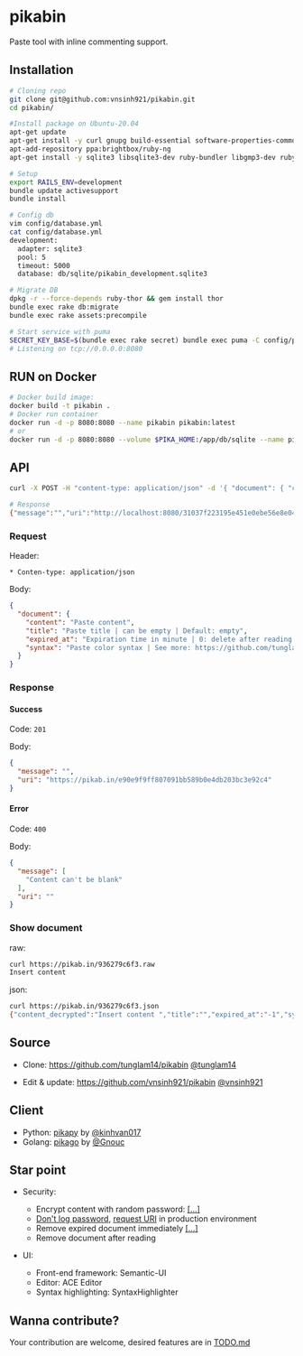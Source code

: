 pikabin
=======

Paste tool with inline commenting support.

Installation
------------

```bash
# Cloning repo
git clone git@github.com:vnsinh921/pikabin.git
cd pikabin/

#Install package on Ubuntu-20.04
apt-get update
apt-get install -y curl gnupg build-essential software-properties-common
apt-add-repository ppa:brightbox/ruby-ng
apt-get install -y sqlite3 libsqlite3-dev ruby-bundler libgmp3-dev ruby ruby-dev  zlib1g-dev liblzma-dev patch

# Setup
export RAILS_ENV=development
bundle update activesupport
bundle install

# Config db
vim config/database.yml
cat config/database.yml
development:
  adapter: sqlite3
  pool: 5
  timeout: 5000
  database: db/sqlite/pikabin_development.sqlite3

# Migrate DB
dpkg -r --force-depends ruby-thor && gem install thor
bundle exec rake db:migrate
bundle exec rake assets:precompile

# Start service with puma
SECRET_KEY_BASE=$(bundle exec rake secret) bundle exec puma -C config/puma.rb
# Listening on tcp://0.0.0.0:8080
```
RUN on Docker
-------------
```bash
# Docker build image:
docker build -t pikabin .
# Docker run container
docker run -d -p 8080:8080 --name pikabin pikabin:latest
# or
docker run -d -p 8080:8080 --volume $PIKA_HOME:/app/db/sqlite --name pikabin pikabin:latest
```
API
---

```bash
curl -X POST -H "content-type: application/json" -d '{ "document": { "content": "Insert content" } }' "http://localhost:8080"

# Response
{"message":"","uri":"http://localhost:8080/31037f223195e451e0ebe56e8e041d0c756bc"}
```

### Request

Header:

    * Conten-type: application/json

Body:

```json
{
  "document": {
    "content": "Paste content",
    "title": "Paste title | can be empty | Default: empty",
    "expired_at": "Expiration time in minute | 0: delete after reading | -1: No expire | Default: 0",
    "syntax": "Paste color syntax | See more: https://github.com/tunglam14/pikabin/blob/master/config/initializers/00contants.rb#L1 | Default: plain"
  }
}
```

### Response

#### Success

Code: `201`

Body:

```json
{
  "message": "",
  "uri": "https://pikab.in/e90e9f9ff807091bb589b0e4db203bc3e92c4"
}
```

#### Error

Code: `400`

Body:

```json
{
  "message": [
    "Content can't be blank"
  ],
  "uri": ""
}
```


### Show document

raw:

```bash
curl https://pikab.in/936279c6f3.raw
Insert content
```

json:

```bash
curl https://pikab.in/936279c6f3.json
{"content_decrypted":"Insert content ","title":"","expired_at":"-1","syntax":"plain"}
```
Source
------

* Clone: https://github.com/tunglam14/pikabin [@tunglam14](https://github.com/tunglam14)  

* Edit & update: https://github.com/vnsinh921/pikabin [@vnsinh921](https://github.com/vnsinh921)  

Client
------

* Python: [pikapy](https://github.com/tunglam14/pikapy) by [@kinhvan017](https://github.com/kinhvan017)
* Golang: [pikago](https://github.com/Gnouc/pikago) by [@Gnouc](https://github.com/Gnouc)

Star point
----------

* Security:

    - Encrypt content with random password: [[...]](https://github.com/tunglam14/pikabin/blob/master/lib/cryptor.rb#L12)
    - [Don't log password](https://github.com/tunglam14/pikabin/blob/master/config/initializers/filter_parameter_logging.rb#L4), [request URI](https://github.com/tunglam14/pikabin/blob/master/config/environments/production.rb#L49) in production environment
    - Remove expired document immediately [[...]](https://github.com/tunglam14/pikabin/blob/master/app/models/document.rb#L114)
    - Remove document after reading

* UI:

    - Front-end framework: Semantic-UI
    - Editor: ACE Editor
    - Syntax highlighting: SyntaxHighlighter

Wanna contribute?
-----------------

Your contribution are welcome, desired features are in [TODO.md](https://github.com/tunglam14/pikabin/blob/master/TODO.md)
